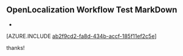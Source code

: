 ## OpenLocalization Workflow Test MarkDown
* 

[AZURE.INCLUDE [ab2f9cd2-fa8d-434b-accf-185f11ef2c5e](calleeMd1.md)]

 
thanks!